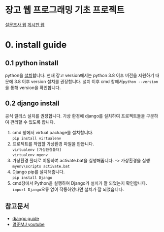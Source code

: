 # 장고 웹 프로그래밍 기초 프로젝트
[설문조사 웹](https://github.com/Seungjun-bob/django_project/tree/master/polls_project/mysite)
[게시판 웹]()
# 0. install guide
## 0.1 python install
python을 [설치](https://www.python.org/downloads/windows/)합니다. 현재 장고 version에서는 python 3.8 이후 버전을 지원하기 때문에 3.8 이후 version 설치를 권장합니다. 설치 이후 cmd 창에서```python --version```
을 통해 version을 확인합니다.
## 0.2 django install
공식 릴리스 설치를 권장합니다. 가상 환경에 django를 설치하여 프로젝트들을 구분하여 관리할 수 있도록 합니다. 
1. cmd 창에서 virtual package를 설치합니다.   
```pip install virtualenv``` 
2. 프로젝트를 작업할 가상환경 파일을 만듭니다.   
```virtualenv [가상환경폴더]```   
```virtualenv myenv```   
3. 가상환경 폴더로 이동하여 activate.bat을 실행해줍니다. -> 가상환경을 실행   
```myenv\scripts activate.bat```   
4. Django pip를 설치해줍니다.   
```pip install Django```
5. cmd창에서 Python을 실행하여 Django가 설치가 잘 되었는지 확인합니다.   
```import Django```오류 없이 작동하였다면 설치가 잘 되었습니다.


## 참고문서
- [django guide](https://docs.djangoproject.com/ko/4.0/intro/tutorial01/)
- [명준MJ youtube](https://www.youtube.com/watch?v=9WctwW_Pe1o&list=PLi4xPOplIq7d1vDdLBAvS5PmQR-p6KwUz&index=2)
